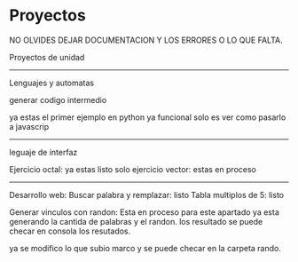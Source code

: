 # Proyectos

NO OLVIDES DEJAR DOCUMENTACION Y LOS ERRORES O LO QUE FALTA.

Proyectos de unidad




-----------------------------------------------------------------------------------------------------------------------------------
Lenguajes y automatas

generar codigo intermedio
 
 ya estas el primer ejemplo en python ya funcional solo es ver como pasarlo a javascrip
    
    
    
    
-----------------------------------------------------------------------------------------------------------------------------------
leguaje de interfaz

Ejercicio octal: ya estas listo solo
ejercicio vector: estas en proceso
    
    
    
-----------------------------------------------------------------------------------------------------------------------------------
Desarrollo web:
Buscar palabra y remplazar: listo
Tabla multiplos de 5: listo

Generar vinculos con randon: Esta en proceso para este apartado ya esta generando la cantida de palabras y el randon. los resultado se puede checar en consola los resutados.

ya se modifico lo que subio marco y se puede checar en la carpeta rando.

